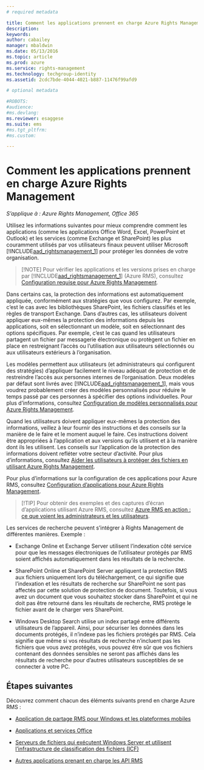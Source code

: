 ```yaml
---
# required metadata

title: Comment les applications prennent en charge Azure Rights Management | Azure RMS
description:
keywords:
author: cabailey
manager: mbaldwin
ms.date: 05/13/2016
ms.topic: article
ms.prod: azure
ms.service: rights-management
ms.technology: techgroup-identity
ms.assetid: 2cdc7bde-4044-4021-b887-11476f99afd9

# optional metadata

#ROBOTS:
#audience:
#ms.devlang:
ms.reviewer: esaggese
ms.suite: ems
#ms.tgt_pltfrm:
#ms.custom:

---
```


# Comment les applications prennent en charge Azure Rights Management

*S’applique à : Azure Rights Management, Office 365*

Utilisez les informations suivantes pour mieux comprendre comment les applications (comme les applications Office Word, Excel, PowerPoint et Outlook) et les services (comme Exchange et SharePoint) les plus couramment utilisés par vos utilisateurs finaux peuvent utiliser Microsoft [!INCLUDE[aad_rightsmanagement_1](../includes/aad_rightsmanagement_1_md.md)] pour protéger les données de votre organisation. 
> [!NOTE] Pour vérifier les applications et les versions prises en charge par [!INCLUDE[aad_rightsmanagement_1](../includes/aad_rightsmanagement_1_md.md)] (Azure RMS), consultez [Configuration requise pour Azure Rights Management](../get-started/requirements-azure-rms.md).

Dans certains cas, la protection des informations est automatiquement appliquée, conformément aux stratégies que vous configurez. Par exemple, c’est le cas avec les bibliothèques SharePoint, les fichiers classifiés et les règles de transport Exchange. Dans d’autres cas, les utilisateurs doivent appliquer eux-mêmes la protection des informations depuis les applications, soit en sélectionnant un modèle, soit en sélectionnant des options spécifiques. Par exemple, c’est le cas quand les utilisateurs partagent un fichier par messagerie électronique ou protègent un fichier en place en restreignant l’accès ou l’utilisation aux utilisateurs sélectionnés ou aux utilisateurs extérieurs à l’organisation.

Les modèles permettent aux utilisateurs (et administrateurs qui configurent des stratégies) d’appliquer facilement le niveau adéquat de protection et de restreindre l’accès aux personnes internes de l’organisation. Deux modèles par défaut sont livrés avec [!INCLUDE[aad_rightsmanagement_1](../includes/aad_rightsmanagement_1_md.md)], mais vous voudrez probablement créer des modèles personnalisés pour réduire le temps passé par ces personnes à spécifier des options individuelles. Pour plus d’informations, consultez [Configuration de modèles personnalisés pour Azure Rights Management](../deploy-use/configure-custom-templates.md).

Quand les utilisateurs doivent appliquer eux-mêmes la protection des informations, veillez à leur fournir des instructions et des conseils sur la manière de le faire et le moment auquel le faire. Ces instructions doivent être appropriées à l’application et aux versions qu’ils utilisent et à la manière dont ils les utilisent. Les conseils sur l’application de la protection des informations doivent refléter votre secteur d’activité. Pour plus d’informations, consultez [Aider les utilisateurs à protéger des fichiers en utilisant Azure Rights Management](../deploy-use/help-users.md).

Pour plus d’informations sur la configuration de ces applications pour Azure RMS, consultez [Configuration d’applications pour Azure Rights Management](../deploy-use/configure-applications.md).

> [!TIP] Pour obtenir des exemples et des captures d’écran d’applications utilisant Azure RMS, consultez [Azure RMS en action : ce que voient les administrateurs et les utilisateurs](what-admins-users-see.md).

Les services de recherche peuvent s’intégrer à Rights Management de différentes manières. Exemple : 

- Exchange Online et Exchange Server utilisent l’indexation côté service pour que les messages électroniques de l’utilisateur protégés par RMS soient affichés automatiquement dans les résultats de la recherche. 

- SharePoint Online et SharePoint Server appliquent la protection RMS aux fichiers uniquement lors du téléchargement, ce qui signifie que l’indexation et les résultats de recherche sur SharePoint ne sont pas affectés par cette solution de protection de document. Toutefois, si vous avez un document que vous souhaitez stocker dans SharePoint et qui ne doit pas être retourné dans les résultats de recherche, RMS protège le fichier avant de le charger vers SharePoint.

- Windows Desktop Search utilise un index partagé entre différents utilisateurs de l’appareil. Ainsi, pour sécuriser les données dans les documents protégés, il n’indexe pas les fichiers protégés par RMS. Cela signifie que même si vos résultats de recherche n’incluent pas les fichiers que vous avez protégés, vous pouvez être sûr que vos fichiers contenant des données sensibles ne seront pas affichés dans les résultats de recherche pour d’autres utilisateurs susceptibles de se connecter à votre PC. 



## Étapes suivantes

Découvrez comment chacun des éléments suivants prend en charge Azure RMS :

-   [Application de partage RMS pour Windows et les plateformes mobiles](sharing-app-support.md)

-   [Applications et services Office](office-apps-services-support.md)

-   [Serveurs de fichiers qui exécutent Windows Server et utilisent l’infrastructure de classification des fichiers (ICF)](file-server-support.md)

-   [Autres applications prenant en charge les API RMS](api-support.md)



<!--HONumber=May16_HO3-->


